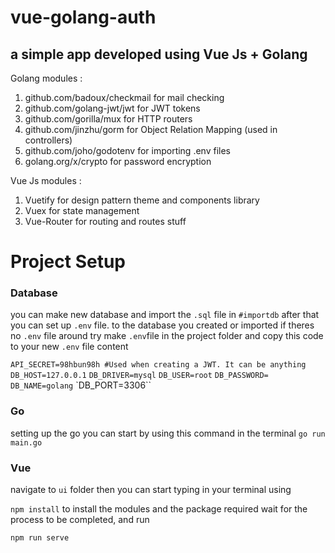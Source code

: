 # vue-golang-auth
## a simple app developed using Vue Js + Golang
Golang modules :
1. github.com/badoux/checkmail for mail checking
2. github.com/golang-jwt/jwt  for JWT tokens
3. github.com/gorilla/mux for HTTP routers
4. github.com/jinzhu/gorm for Object Relation Mapping (used in controllers)
5. github.com/joho/godotenv for importing .env files
6. golang.org/x/crypto for password encryption

Vue Js modules :
1. Vuetify for design pattern theme and components library
2. Vuex for state management
3. Vue-Router for routing and routes stuff

# Project Setup 
### Database
you can make new database and import the `.sql` file in `#importdb`
after that you can set up `.env` file. to the database you created or imported
if theres no `.env` file around try make `.env`file in the project folder and copy this code to your new `.env` file content


`API_SECRET=98hbun98h #Used when creating a JWT. It can be anything`
`DB_HOST=127.0.0.1`
`DB_DRIVER=mysql`
`DB_USER=root`
`DB_PASSWORD=`
`DB_NAME=golang`
`DB_PORT=3306``


### Go
setting up the go you can start by using this command in the terminal 
`go run main.go`

### Vue
navigate to `ui` folder then you can start typing in your terminal using

`npm install`
to install the modules and the package required
wait for the process to be completed, and run 

`npm run serve`
